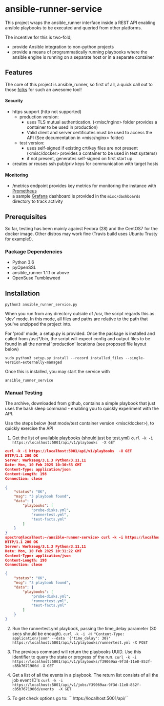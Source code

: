 # ansible-runner-service  
This project wraps the ansible_runner interface inside a REST API enabling ansible playbooks to be executed and queried from other platforms.

The incentive for this is two-fold;
- provide Ansible integration to non-python projects
- provide a means of programmatically running playbooks where the ansible engine is running on a separate host or in a separate container

## Features
The core of this project is ansible_runner, so first of all, a quick call out to those [folks](https://github.com/ansible/ansible-runner/graphs/contributors) for such an awesome tool!
#### Security
- https support (http not supported)
  - production version:
    - uses TLS mutual authentication. (<misc/nginx> folder provides a container to be used in production)
    - Valid client and server certificates must be used to access the API (See documentation in <misc/nginx> folder)
  - test version:
    - uses self-signed if existing crt/key files are not present (<misc/docker> provides a container to be used in test systems)
    - if not present, generates self-signed on first start up
- creates or reuses ssh pub/priv keys for communication with target hosts

#### Monitoring
  - /metrics endpoint provides key metrics for monitoring the instance with [Prometheus](https://prometheus.io/)
  - a sample [Grafana](https://grafana.com/) dashboard is provided in the ```misc/dashboards``` directory to track activity


## Prerequisites
So far, testing has been mainly against Fedora (28) and the CentOS7 for the docker image. Other distros may work fine (Travis build uses Ubuntu Trusty for example!).

### Package Dependencies
- Python 3.6
- pyOpenSSL
- ansible_runner 1.1.1 or above
- OpenSuse Tumbleweed

## Installation
```
python3 ansible_runner_service.py
```
When you run from any directory outside of /usr, the script regards this as 'dev' mode. In this mode, all files and paths are relative to the path that you've
unzipped the project into.

For 'prod' mode, a setup.py is provided. Once the package is installed and
called from /usr/*/bin, the script will expect config and output files to be
found in all the normal 'production' locations (see proposed file layout below)
```
sudo python3 setup.py install --record installed_files --single-version-externally-managed
```

Once this is installed, you may start the service with
```
ansible_runner_service
```

### Manual Testing
The archive, downloaded from github, contains a simple playbook that just uses the bash sleep command - enabling you to quickly experiment with the API.

Use the steps below (test mode/test container version <misc/docker>), to quickly exercise the API
1. Get the list of available playbooks (should just be test.yml)
```curl -k -i https://localhost:5001/api/v1/playbooks  -X GET```
```json
curl -k -i https://localhost:5001/api/v1/playbooks  -X GET
HTTP/1.1 200 OK
Server: Werkzeug/3.1.3 Python/3.11.11
Date: Mon, 10 Feb 2025 10:30:53 GMT
Content-Type: application/json
Content-Length: 198
Connection: close

{
    "status": "OK",
    "msg": "3 playbook found",
    "data": {
        "playbooks": [
            "probe-disks.yml",
            "runnertest.yml",
            "test-facts.yml"
        ]
    }
}
spectro@localhost:~/ansible-runner-service> curl -k -i https://localhost:5001/api/v1/playbooks  -X GET
HTTP/1.1 200 OK
Server: Werkzeug/3.1.3 Python/3.11.11
Date: Mon, 10 Feb 2025 10:31:22 GMT
Content-Type: application/json
Content-Length: 198
Connection: close

{
    "status": "OK",
    "msg": "3 playbook found",
    "data": {
        "playbooks": [
            "probe-disks.yml",
            "runnertest.yml",
            "test-facts.yml"
        ]
    }
}

```

2. Run the runnertest.yml playbook, passing the time_delay parameter (30 secs should be enough).
```curl -k -i -H "Content-Type: application/json" --data '{"time_delay": 30}' https://localhost:5001/api/v1/playbooks/runnertest.yml -X POST```


4. The previous command will return the playbooks UUID. Use this identifier to query the state or progress of the run.
```curl -k -i https://localhost:5001/api/v1/playbooks/f39069aa-9f3d-11e8-852f-c85b7671906d -X GET```


5. Get a list of all the events in a playbook. The return list consists of all the job event ID's
```curl -k -i https://localhost:5001/api/v1/jobs/f39069aa-9f3d-11e8-852f-c85b7671906d/events  -X GET```


6. To get check options go to:
```https://localhost:5001/api/``

